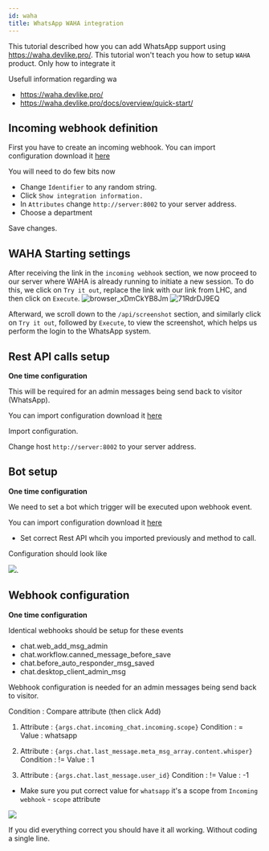 ```yaml
---
id: waha
title: WhatsApp WAHA integration
---
```


This tutorial described how you can add WhatsApp support using https://waha.devlike.pro/. This tutorial won't teach you how to setup `WAHA` product. Only how to integrate it

Usefull information regarding wa

* https://waha.devlike.pro/
* https://waha.devlike.pro/docs/overview/quick-start/

## Incoming webhook definition

First you have to create an incoming webhook. You can import configuration download it [here](/img/integration/waha/incoming-webhook.json)

You will need to do few bits now

* Change `Identifier` to any random string.
* Click `Show integration information.`
* In `Attributes` change `http://server:8002` to your server address.
* Choose a department

Save changes.

## WAHA Starting settings

After receiving the link in the `incoming webhook` section, we now proceed to our server where WAHA is already running to initiate a new session. To do this, we click on `Try it out`, replace the link with our link from LHC, and then click on `Execute`.
![browser_xDmCkYB8Jm](https://github.com/LiveHelperChat/doc/assets/10582537/5eecab5d-73a5-456d-8ff7-311a2512af8f)
![71RdrDJ9EQ](https://github.com/LiveHelperChat/doc/assets/10582537/14b99870-e8df-40a0-8ea0-5869a697ccec)

Afterward, we scroll down to the `/api/screenshot` section, and similarly click on `Try it out`, followed by `Execute`, to view the screenshot, which helps us perform the login to the WhatsApp system.


## Rest API calls setup

**One time configuration**

This will be required for an admin messages being send back to visitor (WhatsApp).

You can import configuration download it [here](/img/integration/waha/rest-api.json)


Import configuration. 

Change host `http://server:8002` to your server address.

## Bot setup

**One time configuration**

We need to set a bot which trigger will be executed upon webhook event.

You can import configuration download it [here](/img/integration/waha/bot.json)


* Set correct Rest API whcih you imported previously and method to call.

Configuration should look like

![](/img/integration/whatsapp-bot.png).

## Webhook configuration

**One time configuration**

Identical webhooks should be setup for these events

* chat.web_add_msg_admin
* chat.workflow.canned_message_before_save
* chat.before_auto_responder_msg_saved
* chat.desktop_client_admin_msg

Webhook configuration is needed for an admin messages being send back to visitor.

Condition : Compare attribute (then click Add)

1. Attribute : `{args.chat.incoming_chat.incoming.scope}`
Condition : =
Value     : whatsapp

2. Attribute : `{args.chat.last_message.meta_msg_array.content.whisper}`
Condition : !=
Value     : 1

3. Attribute : `{args.chat.last_message.user_id}`
Condition : !=
Value     : -1


* Make sure you put correct value for `whatsapp` it's a scope from `Incoming webhook` - `scope` attribute

![](/img/integration/whatsapp-webhook.png)

If you did everything correct you should have it all working. Without coding a single line.
